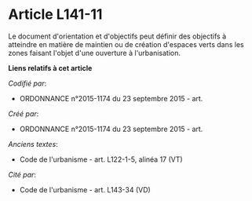 # Article L141-11

Le document d'orientation et d'objectifs peut définir des objectifs à atteindre en matière de maintien ou de création
d'espaces verts dans les zones faisant l'objet d'une ouverture à l'urbanisation.

**Liens relatifs à cet article**

_Codifié par_:

  - ORDONNANCE n°2015-1174 du 23 septembre 2015 - art.

_Créé par_:

  - ORDONNANCE n°2015-1174 du 23 septembre 2015 - art.

_Anciens textes_:

  - Code de l'urbanisme - art. L122-1-5, alinéa 17 (VT)

_Cité par_:

  - Code de l'urbanisme - art. L143-34 (VD)
